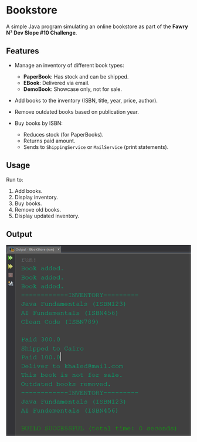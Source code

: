 # Bookstore

A simple Java program simulating an online bookstore as part of the **Fawry N² Dev Slope #10 Challenge**.

## Features

- Manage an inventory of different book types:
  - **PaperBook**: Has stock and can be shipped.
  - **EBook**: Delivered via email.
  - **DemoBook**: Showcase only, not for sale.

- Add books to the inventory (ISBN, title, year, price, author).
- Remove outdated books based on publication year.
- Buy books by ISBN:
  - Reduces stock (for PaperBooks).
  - Returns paid amount.
  - Sends to `ShippingService` or `MailService` (print statements).

## Usage

Run to:

1. Add books.
2. Display inventory.
3. Buy books.
4. Remove old books.
5. Display updated inventory.

## Output

<p align="center">
  <img src="Output.png" alt="Program Output Screenshot">
</p>

